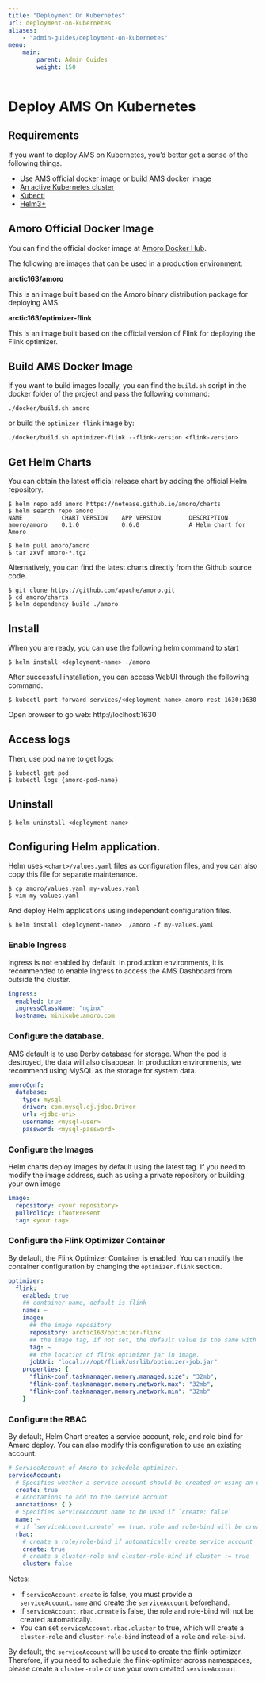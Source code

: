 ```yaml
---
title: "Deployment On Kubernetes"
url: deployment-on-kubernetes
aliases:
    - "admin-guides/deployment-on-kubernetes"
menu:
    main:
        parent: Admin Guides
        weight: 150
---
```

# Deploy AMS On Kubernetes

## Requirements

If you want to deploy AMS on Kubernetes, you’d better get a sense of the following things.

- Use AMS official docker image or build AMS docker image
- [An active Kubernetes cluster](https://kubernetes.io/docs/setup/) 
- [Kubectl](https://kubernetes.io/docs/tasks/tools/#kubectl) 
- [Helm3+](https://helm.sh/docs/intro/quickstart/)

## Amoro Official Docker Image

You can find the official docker image at [Amoro Docker Hub](https://hub.docker.com/u/arctic163).

The following are images that can be used in a production environment.

**arctic163/amoro**

This is an image built based on the Amoro binary distribution package for deploying AMS.

**arctic163/optimizer-flink**

This is an image built based on the official version of Flink for deploying the Flink optimizer.

## Build AMS Docker Image

If you want to build images locally, you can find the `build.sh` script in the docker folder of the project and pass the following command:

```shell
./docker/build.sh amoro
```

or build the `optimizer-flink` image by:

```shell
./docker/build.sh optimizer-flink --flink-version <flink-version>
```


## Get Helm Charts

You can obtain the latest official release chart by adding the official Helm repository.

```shell
$ helm repo add amoro https://netease.github.io/amoro/charts
$ helm search repo amoro 
NAME           CHART VERSION    APP VERSION        DESCRIPTION           
amoro/amoro    0.1.0            0.6.0              A Helm chart for Amoro 

$ helm pull amoro/amoro 
$ tar zxvf amoro-*.tgz
```

Alternatively, you can find the latest charts directly from the Github source code.

```shell
$ git clone https://github.com/apache/amoro.git
$ cd amoro/charts
$ helm dependency build ./amoro
```

## Install

When you are ready, you can use the following helm command to start

```shell
$ helm install <deployment-name> ./amoro 
```

After successful installation, you can access WebUI through the following command.

```shell
$ kubectl port-forward services/<deployment-name>-amoro-rest 1630:1630
```

Open browser to go web: http://loclhost:1630

## Access logs

Then, use pod name to get logs:

```shell
$ kubectl get pod
$ kubectl logs {amoro-pod-name}
```

## Uninstall

```shell
$ helm uninstall <deployment-name>
```


## Configuring Helm application.

Helm uses `<chart>/values.yaml` files as configuration files, and you can also copy this file for separate maintenance.

```shell
$ cp amoro/values.yaml my-values.yaml
$ vim my-values.yaml
```

And deploy Helm applications using independent configuration files.

```shell
$ helm install <deployment-name> ./amoro -f my-values.yaml
```


### Enable Ingress

Ingress is not enabled by default. In production environments, it is recommended to enable Ingress to access the AMS Dashboard from outside the cluster.

```yaml
ingress:
  enabled: true
  ingressClassName: "nginx"
  hostname: minikube.amoro.com
```

### Configure the database.

AMS default is to use Derby database for storage. When the pod is destroyed, the data will also disappear.
In production environments, we recommend using MySQL as the storage for system data.

```yaml
amoroConf: 
  database:
    type: mysql
    driver: com.mysql.cj.jdbc.Driver
    url: <jdbc-uri>
    username: <mysql-user>
    password: <mysql-password>
```


### Configure the Images

Helm charts deploy images by default using the latest tag. 
If you need to modify the image address, such as using a private repository or building your own image


```yaml
image:
  repository: <your repository>
  pullPolicy: IfNotPresent
  tag: <your tag>
```

### Configure the Flink Optimizer Container

By default, the Flink Optimizer Container is enabled. 
You can modify the container configuration by changing the `optimizer.flink` section.

```yaml
optimizer: 
  flink: 
    enabled: true
    ## container name, default is flink
    name: ~ 
    image:
      ## the image repository
      repository: arctic163/optimizer-flink
      ## the image tag, if not set, the default value is the same with amoro image tag.
      tag: ~
      ## the location of flink optimizer jar in image.
      jobUri: "local:///opt/flink/usrlib/optimizer-job.jar"
    properties: {
      "flink-conf.taskmanager.memory.managed.size": "32mb",
      "flink-conf.taskmanager.memory.network.max": "32mb",
      "flink-conf.taskmanager.memory.network.min": "32mb"
    }
```


### Configure the RBAC

By default, Helm Chart creates a service account, role, and role bind for Amaro deploy. 
You can also modify this configuration to use an existing account.

```yaml
# ServiceAccount of Amoro to schedule optimizer.
serviceAccount:
  # Specifies whether a service account should be created or using an existed account
  create: true
  # Annotations to add to the service account
  annotations: { }
  # Specifies ServiceAccount name to be used if `create: false`
  name: ~
  # if `serviceAccount.create` == true. role and role-bind will be created
  rbac:
    # create a role/role-bind if automatically create service account
    create: true
    # create a cluster-role and cluster-role-bind if cluster := true
    cluster: false
```

Notes:

- If `serviceAccount.create` is false, you must provide a `serviceAccount.name` and create the `serviceAccount` beforehand.
- If `serviceAccount.rbac.create` is false, the role and role-bind will not be created automatically.
- You can set `serviceAccount.rbac.cluster` to true, which will create a `cluster-role` and `cluster-role-bind` instead of a `role` and `role-bind`.

By default, the `serviceAccount` will be used to create the flink-optimizer. 
Therefore, if you need to schedule the flink-optimizer across namespaces, 
please create a `cluster-role` or use your own created `serviceAccount`.